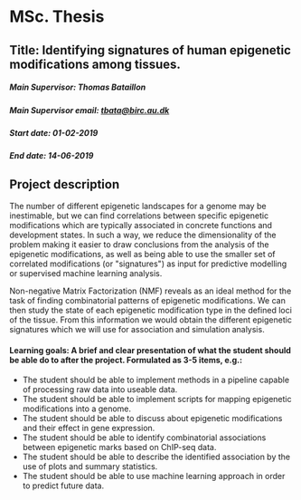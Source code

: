 # MSc. Thesis

## Title: Identifying signatures of human epigenetic modifications among tissues.

##### Main Supervisor: Thomas Bataillon

##### Main Supervisor email: [tbata@birc.au.dk](mailto:tbata@birc.au.dk)

##### Start date: 01-02-2019

##### End date: 14-06-2019

## Project description

The number of different epigenetic landscapes for a genome may be inestimable, but we can find correlations between specific epigenetic modifications which are typically associated in concrete functions and development states. In such a way, we reduce the dimensionality of the problem making it easier to draw conclusions from the analysis of the epigenetic modifications, as well as being able to use the smaller set of correlated modifications (or "signatures") as input for predictive modelling or supervised machine learning analysis.

Non-negative Matrix Factorization (NMF) reveals as an ideal method for the task of finding combinatorial patterns of epigenetic modifications. We can then study the state of each epigenetic modification type in the defined loci of the tissue. From this information we would obtain the different epigenetic signatures which we will use for association and simulation analysis.

#### Learning goals: A brief and clear presentation of what the student should be able do to after the project. Formulated as 3-5 items, e.g.:

- The student should be able to implement methods in a pipeline capable of processing raw data into useable data.
- The student should be able to implement scripts for mapping epigenetic modifications into a genome.
- The student should be able to discuss about epigenetic modifications and their effect in gene expression.
- The student should be able to identify combinatorial associations between epigenetic marks based on ChIP-seq data.
- The student should be able to describe the identified association by the use of plots and summary statistics.
- The student should be able to use machine learning approach in order to predict future data.